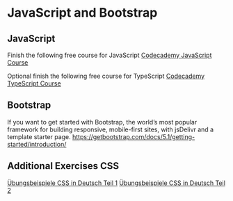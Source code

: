 # JavaScript and Bootstrap

## JavaScript
Finish the following free course for JavaScript
[Codecademy JavaScript Course](https://www.codecademy.com/learn/introduction-to-javascript)

Optional finish the following free course for TypeScript
[Codecademy TypeScript Course](https://www.codecademy.com/learn/learn-typescript)

## Bootstrap

If you want to get started with Bootstrap, the world’s most popular framework for building responsive, mobile-first sites, with jsDelivr and a template starter page.
https://getbootstrap.com/docs/5.1/getting-started/introduction/

## Additional Exercises CSS

[Übungsbeispiele CSS in Deutsch Teil 1](https://github.com/dkleweinhtl/Webtechnologien_Abendschule/blob/main/CSS_Teil1.zip)
[Übungsbeispiele CSS in Deutsch Teil 2](https://github.com/dkleweinhtl/Webtechnologien_Abendschule/blob/main/CSS_Teil1.zip)



